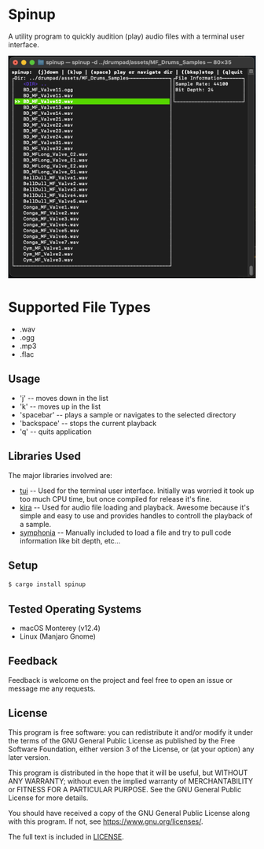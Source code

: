 # Spinup

A utility program to quickly audition (play) audio files with a terminal user interface.

![Screenshot of spinup in MacOS](assets/screenshot_macos_0.1.0.png?raw=true "MacOS Screenshot")

# Supported File Types

* .wav
* .ogg
* .mp3
* .flac

## Usage

* 'j' -- moves down in the list
* 'k' -- moves up in the list
* 'spacebar' -- plays a sample or navigates to the selected directory
* 'backspace' -- stops the current playback
* 'q' -- quits application

## Libraries Used

The major libraries involved are: 

* [tui](https://github.com/fdehau/tui-rs) -- Used for the terminal user interface. Initially was worried it took up too much CPU time, but once compiled for release it's fine.
* [kira](https://github.com/tesselode/kira) -- Used for audio file loading and playback. Awesome because it's simple and easy to use and provides handles to controll the playback of a sample.
* [symphonia](https://github.com/pdeljanov/Symphonia) -- Manually included to load a file and try to pull code information like bit depth, etc...

## Setup

```bash
$ cargo install spinup
```

## Tested Operating Systems

  * macOS Monterey (v12.4)
  * Linux (Manjaro Gnome)

## Feedback

Feedback is welcome on the project and feel free to open an issue or message me any requests.

## License

This program is free software: you can redistribute it and/or modify it under the terms of the GNU General Public License as published by the Free Software Foundation, either version 3 of the License, or (at your option) any later version.

This program is distributed in the hope that it will be useful, but WITHOUT ANY WARRANTY; without even the implied warranty of MERCHANTABILITY or FITNESS FOR A PARTICULAR PURPOSE. See the GNU General Public License for more details.

You should have received a copy of the GNU General Public License along with this program. If not, see <https://www.gnu.org/licenses/>. 

The full text is included in [LICENSE](LICENSE?raw=true "GPL3 License Text").
